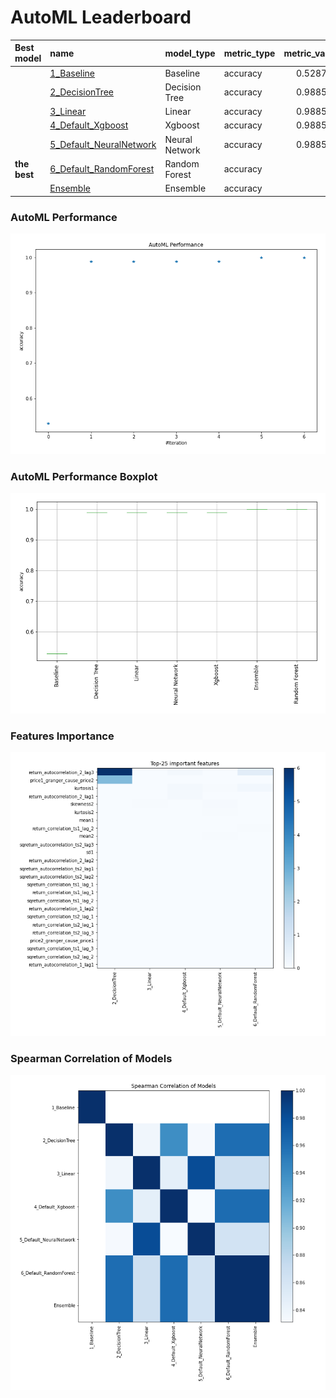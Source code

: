 # AutoML Leaderboard

| Best model   | name                                                         | model_type     | metric_type   |   metric_value |   train_time |
|:-------------|:-------------------------------------------------------------|:---------------|:--------------|---------------:|-------------:|
|              | [1_Baseline](1_Baseline/README.md)                           | Baseline       | accuracy      |       0.528736 |         5.11 |
|              | [2_DecisionTree](2_DecisionTree/README.md)                   | Decision Tree  | accuracy      |       0.988506 |         4.78 |
|              | [3_Linear](3_Linear/README.md)                               | Linear         | accuracy      |       0.988506 |         3.75 |
|              | [4_Default_Xgboost](4_Default_Xgboost/README.md)             | Xgboost        | accuracy      |       0.988506 |         3.55 |
|              | [5_Default_NeuralNetwork](5_Default_NeuralNetwork/README.md) | Neural Network | accuracy      |       0.988506 |         2.08 |
| **the best** | [6_Default_RandomForest](6_Default_RandomForest/README.md)   | Random Forest  | accuracy      |       1        |         7.24 |
|              | [Ensemble](Ensemble/README.md)                               | Ensemble       | accuracy      |       1        |         0.18 |

### AutoML Performance
![AutoML Performance](ldb_performance.png)

### AutoML Performance Boxplot
![AutoML Performance Boxplot](ldb_performance_boxplot.png)

### Features Importance
![features importance across models](features_heatmap.png)



### Spearman Correlation of Models
![models spearman correlation](correlation_heatmap.png)

